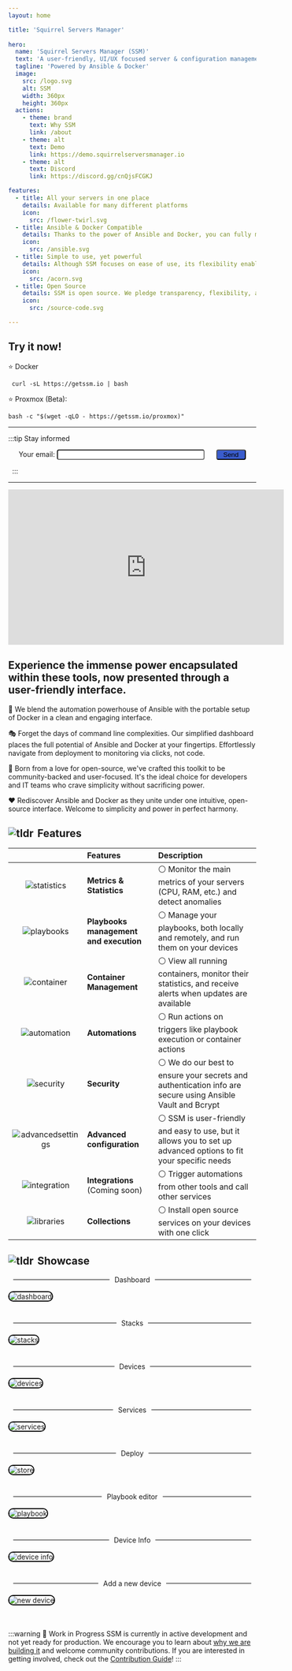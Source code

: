 ```yaml
---
layout: home

title: 'Squirrel Servers Manager'
   
hero:
  name: 'Squirrel Servers Manager (SSM)'
  text: 'A user-friendly, UI/UX focused server & configuration management tool'
  tagline: 'Powered by Ansible & Docker'
  image:
    src: /logo.svg
    alt: SSM
    width: 360px
    height: 360px
  actions:
    - theme: brand
      text: Why SSM
      link: /about
    - theme: alt
      text: Demo
      link: https://demo.squirrelserversmanager.io
    - theme: alt
      text: Discord
      link: https://discord.gg/cnQjsFCGKJ

features:
  - title: All your servers in one place
    details: Available for many different platforms
    icon:
      src: /flower-twirl.svg
  - title: Ansible & Docker Compatible
    details: Thanks to the power of Ansible and Docker, you can fully manage your servers, services, and configuration through SSM
    icon:
      src: /ansible.svg
  - title: Simple to use, yet powerful
    details: Although SSM focuses on ease of use, its flexibility enables you to create powerful and complex setups
    icon:
      src: /acorn.svg
  - title: Open Source
    details: SSM is open source. We pledge transparency, flexibility, and adaptability, allowing you to customize the software to your specific needs.
    icon:
      src: /source-code.svg

---
```


<style>
:root {
  --vp-home-hero-name-color: transparent;
  --vp-home-hero-name-background: -webkit-linear-gradient(90deg, #FF5D13, #F0DB4F);

  --vp-home-hero-image-background-image: linear-gradient(-45deg, #bd34fe 50%, #47caff 50%);
  --vp-home-hero-image-filter: blur(44px);
}

@media (min-width: 640px) {
  :root {
    --vp-home-hero-image-filter: blur(56px);
  }
}

@media (min-width: 960px) {
  :root {
    --vp-home-hero-image-filter: blur(68px);
  }
}
</style>

## Try it now!
⭐️ Docker
```shell
 curl -sL https://getssm.io | bash 
```
⭐️ Proxmox (Beta):
```shell
bash -c "$(wget -qLO - https://getssm.io/proxmox)"
```
--- 

:::tip Stay informed
<div style="text-align:center">
<form name="contact" netlify>
  <p>
    <label>Your email: <input type="email" name="email" style="background-color: white; border-radius: 0.3em; width: 300px"/></label>
    <button type="submit" style="margin-left: 20px; background-color: #3a5ccc; border-radius: 0.3em; width: 60px">Send</button>
  </p>
</form>
</div>

&nbsp;
:::

---

<div>
<iframe width="560" height="315" style="margin-left: auto; margin-right: auto" src="https://www.youtube.com/embed/zxWa21ypFCk?si=PXVOJZ31wwxLqUOv" title="YouTube video player" frameborder="0" allow="accelerometer; autoplay; clipboard-write; encrypted-media; gyroscope; picture-in-picture; web-share" referrerpolicy="strict-origin-when-cross-origin" allowfullscreen></iframe>
</div>

## Experience the immense power encapsulated within these tools, now presented through a user-friendly interface.

🔌 We blend the automation powerhouse of Ansible with the portable setup of Docker in a clean and engaging interface.

🎭 Forget the days of command line complexities. Our simplified dashboard places the full potential of Ansible and Docker at your fingertips. Effortlessly navigate from deployment to monitoring via clicks, not code.

🎯 Born from a love for open-source, we've crafted this toolkit to be community-backed and user-focused. It's the ideal choice for developers and IT teams who crave simplicity without sacrificing power.

❤️ Rediscover Ansible and Docker as they unite under one intuitive, open-source interface. Welcome to simplicity and power in perfect harmony.

## <span style="display: flex; align-items: center;"><img src="/home/overview.svg" alt="tldr" style="margin-right: 8px;" />Features</span>

|                                            | Features                               | Description                                                                                                                            |
|:------------------------------------------:|:---------------------------------------|:---------------------------------------------------------------------------------------------------------------------------------------|
| ![statistics](/home/statistics.svg)        | **Metrics & Statistics**               | :white_circle: Monitor the main metrics of your servers (CPU, RAM, etc.) and detect anomalies                                          |
| ![playbooks](/home/playback-speed-bold.svg)| **Playbooks management and execution** | :white_circle: Manage your playbooks, both locally and remotely, and run them on your devices                                          |
| ![container](/home/container.svg)          | **Container Management**               | :white_circle: View all running containers, monitor their statistics, and receive alerts when updates are available                    |
| ![automation](/home/ibm-event-automation.svg)| **Automations**                        | :white_circle: Run actions on triggers like playbook execution or container actions                                                    |
| ![security](/home/security.svg)            | **Security**                           | :white_circle: We do our best to ensure your secrets and authentication info are secure using Ansible Vault and Bcrypt                 |
| ![advancedsettings](/home/advanced-settings.svg)| **Advanced configuration**             | :white_circle: SSM is user-friendly and easy to use, but it allows you to set up advanced options to fit your specific needs           |
| ![integration](/home/integration-general.svg)| **Integrations** (Coming soon)         | :white_circle: Trigger automations from other tools and call other services                                                            |
| ![libraries](/home/library-filled.svg)     | **Collections**                        | :white_circle: Install open source services on your devices with one click                                                             |

## <span style="display: flex; align-items: center;"><img src="/about/square-star.svg" alt="tldr" style="margin-right: 8px;" />Showcase</span>

<div style="text-align: center; display: flex; align-items: center;">
  <hr style="flex: 1; border: none; height: 1px; background-color: black; margin: 0 10px;" />
  <span>Dashboard</span>
  <hr style="flex: 1; border: none; height: 1px; background-color: black; margin: 0 10px;" />
</div>

<img src="/home/dashboard.png" alt="dashboard" style="border-radius: 10px; border: 2px solid #000; margin-bottom: 35px; margin-top: 15px" />

<div style="text-align: center; display: flex; align-items: center;">
  <hr style="flex: 1; border: none; height: 1px; background-color: black; margin: 0 10px;" />
  <span>Stacks</span>
  <hr style="flex: 1; border: none; height: 1px; background-color: black; margin: 0 10px;" />
</div>

<img src="/home/stacks.png" alt="stacks" style="border-radius: 10px; border: 2px solid #000; margin-bottom: 35px; margin-top: 15px" />

<div style="text-align: center; display: flex; align-items: center;">
  <hr style="flex: 1; border: none; height: 1px; background-color: black; margin: 0 10px;" />
  <span>Devices</span>
  <hr style="flex: 1; border: none; height: 1px; background-color: black; margin: 0 10px;" />
</div>

<img src="/home/devices.png" alt="devices" style="border-radius: 10px; border: 2px solid #000; margin-bottom: 35px; margin-top: 15px" />

<div style="text-align: center; display: flex; align-items: center;">
  <hr style="flex: 1; border: none; height: 1px; background-color: black; margin: 0 10px;" />
  <span>Services</span>
  <hr style="flex: 1; border: none; height: 1px; background-color: black; margin: 0 10px;" />
</div>

<img src="/home/services.png" alt="services" style="border-radius: 10px; border: 2px solid #000; margin-bottom: 35px; margin-top: 15px" />

<div style="text-align: center; display: flex; align-items: center;">
  <hr style="flex: 1; border: none; height: 1px; background-color: black; margin: 0 10px;" />
  <span>Deploy</span>
  <hr style="flex: 1; border: none; height: 1px; background-color: black; margin: 0 10px;" />
</div>

<img src="/home/store.png" alt="store" style="border-radius: 10px; border: 2px solid #000; margin-bottom: 35px; margin-top: 15px" />

<div style="text-align: center; display: flex; align-items: center;">
  <hr style="flex: 1; border: none; height: 1px; background-color: black; margin: 0 10px;" />
  <span>Playbook editor</span>
  <hr style="flex: 1; border: none; height: 1px; background-color: black; margin: 0 10px;" />
</div>

<img src="/home/playbook.png" alt="playbook" style="border-radius: 10px; border: 2px solid #000; margin-bottom: 35px; margin-top: 15px" />

<div style="text-align: center; display: flex; align-items: center;">
  <hr style="flex: 1; border: none; height: 1px; background-color: black; margin: 0 10px;" />
  <span>Device Info</span>
  <hr style="flex: 1; border: none; height: 1px; background-color: black; margin: 0 10px;" />
</div>

<img src="/home/device-info.png" alt="device info" style="border-radius: 10px; border: 2px solid #000; margin-bottom: 35px; margin-top: 15px" />

<div style="text-align: center; display: flex; align-items: center;">
  <hr style="flex: 1; border: none; height: 1px; background-color: black; margin: 0 10px;" />
  <span>Add a new device</span>
  <hr style="flex: 1; border: none; height: 1px; background-color: black; margin: 0 10px;" />
</div>

<img src="/home/new-device.png" alt="new device" style="border-radius: 10px; border: 2px solid #000; margin-bottom: 35px; margin-top: 15px" />

:::warning 🚧 Work in Progress
SSM is currently in active development and not yet ready for production. We encourage you to learn about [why we are building it](/about.md) and welcome community contributions. If you are interested in getting involved, check out the [Contribution Guide](/contribute/)!
:::
